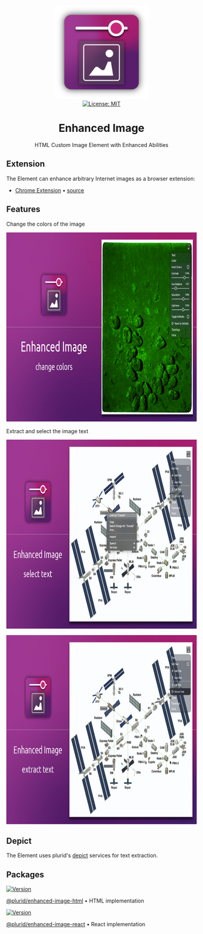 <p align="center">
    <img
        src="https://raw.githubusercontent.com/plurid/enhanced-image/master/about/identity/enhanced-image-logo.png"
        height="250px"
    >
    <br />
    <a
        target="_blank"
        href="https://github.com/plurid/enhanced-image/blob/master/LICENSE"
    >
        <img
            src="https://img.shields.io/badge/license-MIT-blue.svg?colorB=1380C3&style=for-the-badge"
            alt="License: MIT"
        >
    </a>
</p>



<h1
    align="center"
>
    Enhanced Image
</h1>

<p
    align="center"
>
    HTML Custom Image Element with Enhanced Abilities
</p>



## Extension

The Element can enhance arbitrary Internet images as a browser extension:

+ [Chrome Extension][chrome] • [source][enhanced-image-html]

[chrome]: https://chrome.google.com/webstore/detail/enhanced-image/pdcicakelecpcnchbbnkonjpmhagcbnm

[enhanced-image-html]: https://github.com/plurid/enhanced-image/tree/master/packages/enhanced-image-chrome



## Features

Change the colors of the image

<p align="center">
    <img src="https://raw.githubusercontent.com/plurid/enhanced-image/master/about/assets/chrome/screenshots/ss-1.jpg" height="500px">
</p>


Extract and select the image text

<p align="center">
    <img src="https://raw.githubusercontent.com/plurid/enhanced-image/master/about/assets/chrome/screenshots/ss-4.jpg" height="500px">
</p>

<p align="center">
    <img src="https://raw.githubusercontent.com/plurid/enhanced-image/master/about/assets/chrome/screenshots/ss-3.jpg" height="500px">
</p>



## Depict

The Element uses plurid's [depict][depict] services for text extraction.

[depict]: https://plurid.com/depict



## Packages

<a target="_blank" href="https://www.npmjs.com/package/@plurid/enhanced-image-html">
    <img src="https://img.shields.io/npm/v/@plurid/enhanced-image-html.svg?logo=npm&colorB=1380C3&style=for-the-badge" alt="Version">
</a>

[@plurid/enhanced-image-html][enhanced-image-html] • HTML implementation

[enhanced-image-html]: https://github.com/plurid/enhanced-image/tree/master/packages/enhanced-image-html



<a target="_blank" href="https://www.npmjs.com/package/@plurid/enhanced-image-react">
    <img src="https://img.shields.io/npm/v/@plurid/enhanced-image-react.svg?logo=npm&colorB=1380C3&style=for-the-badge" alt="Version">
</a>

[@plurid/enhanced-image-react][enhanced-image-react] • React implementation

[enhanced-image-react]: https://github.com/plurid/enhanced-image/tree/master/packages/enhanced-image-react
